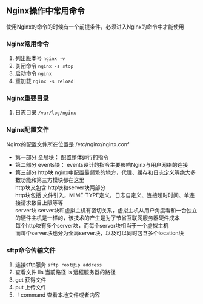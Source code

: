 ## Nginx操作中常用命令 ##

使用Nginx的命令的时候有一个前提条件，必须进入Nginx的命令中才能使用

### Nginx常用命令 ###

1. 列出版本号 `nginx -v`
2. 关闭命令   `nginx -s stop`
3. 启动命令   `nginx`
4. 重加载     `nginx -s reload`

### Nginx重要目录 ###

1. 日志目录  `/var/log/nginx`

### Nginx配置文件 ###

Nginx的配置文件所在位置是 /etc/nginx/nginx.conf 

+ 第一部分 全局块： 配置整体运行的指令
+ 第二部分 events块： events设计的指令主要影响Nginx与用户网络的连接
+ 第三部分 http块 nginx中配置最频繁的地方，代理、缓存和日志定义等绝大多数功能和第三方模块都在这里   
http块又包含 http块和server块两部分   
http块包括 文件引入，MIME-TYPE定义，日志自定义、连接超时时间、单连接请求数目上限等等   
server块 server块和虚拟主机有密切关系，虚拟主机从用户角度看和一台独立的硬件主机是一样的，该技术的产生是为了节省互联网服务器硬件成本   
每个http块有多个server块，而每个server块相当于一个虚拟主机   
而每个server块也分为全局server块，以及可以同时包含多个location块


### sftp命令传输文件 ###

1. 连接sftp服务 `sftp root@ip address`
2.  查看文件 lls 当前路径  ls 远程服务器的路径
3.  get 获得文件
4.  put 上传文件
5.  ！command 查看本地文件或者内容